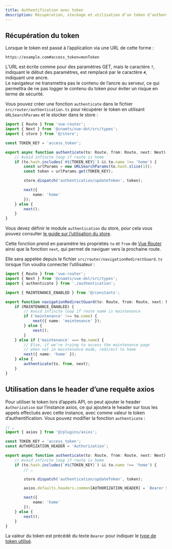 ```yaml
---
title: Authentification avec token
description: Récupération, stockage et utilisation d’un token d’authentification pour les requêtes API.
---
```


## Récupération du token

Lorsque le token est passé à l’application via une URL de cette forme :

```text
https://example.com#access_token=monToken
```

<doc-alert type="info">

L’URL est écrite comme pour des paramètres GET, mais le caractère `?`, indiquant le début des paramètres, est remplacé par le caractère `#`, indiquant une ancre.<br>
Le navigateur ne transmettra pas le contenu de l’ancre au serveur, ce qui permettra de ne pas logger le contenu du token pour éviter un risque en terme de sécurité.

</doc-alert>

Vous pouvez créer une fonction `authenticate` dans le fichier `src/router/authentication.ts` pour récupérer le token en utilisant `URLSearchParams` et le stocker dans le store :

```ts
import { Route } from 'vue-router';
import { Next } from '@cnamts/vue-dot/src/types';
import { store } from '@/store';

const TOKEN_KEY = 'access_token';

export async function authenticate(to: Route, from: Route, next: Next): Promise<void> {
	// Avoid infinite loop if route is home
	if (to.hash.includes(`#${TOKEN_KEY}`) && to.name !== 'home') {
		const urlParams = new URLSearchParams(to.hash.slice(1));
		const token = urlParams.get(TOKEN_KEY);

		store.dispatch('authentication/updateToken', token);

		next({
			name: 'home'
		});
	} else {
		next();
	}
}
```

<doc-alert type="info">

Vous devez définir le module `authentication` du store, pour cela vous pouvez consulter [le guide sur l’utilisation du store](/guides/utilisation-store).

</doc-alert>

Cette fonction prend en paramètre les propriétés `to` et `from` de [Vue Router](https://router.vuejs.org/fr/guide/advanced/navigation-guards.html) ainsi que la fonction `next`, qui permet de naviguer vers la prochaine route.

Elle sera appelée depuis le fichier `src/router/navigationRedirectGuard.ts` lorsque l’on voudra connecter l’utilisateur :

```ts
import { Route } from 'vue-router';
import { Next } from '@cnamts/vue-dot/src/types';
import { authenticate } from './authentication';

import { MAINTENANCE_ENABLED } from '@/constants';

export function navigationRedirectGuard(to: Route, from: Route, next: Next): void {
	if (MAINTENANCE_ENABLED) {
		// Avoid infinite loop if route name is maintenance
		if ('maintenance' !== to.name) {
			next({ name: 'maintenance' });
		} else {
			next();
		}
	} else if ('maintenance' === to.name) {
		// Else, if we're trying to access the maintenance page
		// when not in maintenance mode, redirect to home
		next({ name: 'home' });
	} else {
		authenticate(to, from, next);
	}
}
```

## Utilisation dans le header d’une requête axios

<doc-indent>

Pour utiliser le token lors d’appels API, on peut ajouter le header `Authorization` sur l’instance axios, ce qui ajoutera le header sur tous les appels effectués avec cette instance, avec comme valeur le token d’authentification. Vous pouvez modifier la fonction `authenticate` :

</doc-indent>

```ts
// …
import { axios } from '@/plugins/axios';

const TOKEN_KEY = 'access_token';
const AUTHORIZATION_HEADER = 'Authorization';

export async function authenticate(to: Route, from: Route, next: Next): Promise<void> {
	// Avoid infinite loop if route is home
	if (to.hash.includes(`#${TOKEN_KEY}`) && to.name !== 'home') {
		// …

		store.dispatch('authentication/updateToken', token);

		axios.defaults.headers.common[AUTHORIZATION_HEADER] = `Bearer ${token}`;

		next({
			name: 'home'
		});
	} else {
		next();
	}
}
```

<doc-alert type="info">

La valeur du token est précédé du texte `Bearer` pour indiquer le [type de token utilisé](https://developer.mozilla.org/fr/docs/Web/HTTP/Authentication#sch%C3%A9ma_d'authentification).

</doc-alert>
